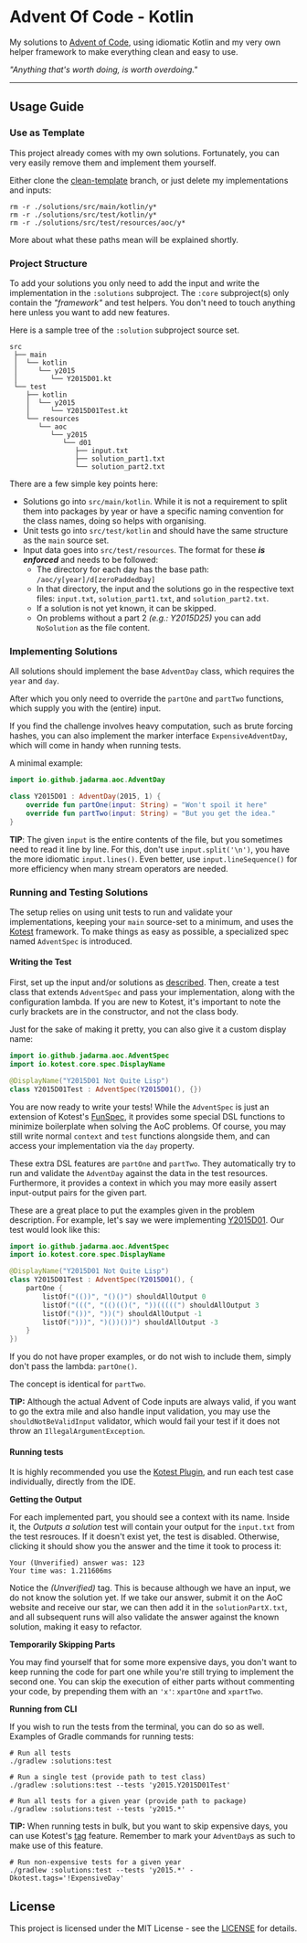 # Advent Of Code - Kotlin

My solutions to [Advent of Code](https://adventofcode.com/), using idiomatic Kotlin and my very own helper framework
to make everything clean and easy to use.

_"Anything that's worth doing, is worth overdoing."_

---

## Usage Guide

### Use as Template
This project already comes with my own solutions.
Fortunately, you can very easily remove them and implement them yourself.

Either clone the [clean-template](https://github.com/Jadarma/advent-of-code-kotlin/tree/clean-template) branch, or just
delete my implementations and inputs:

```shell
rm -r ./solutions/src/main/kotlin/y*
rm -r ./solutions/src/test/kotlin/y*
rm -r ./solutions/src/test/resources/aoc/y*
```

More about what these paths mean will be explained shortly.

### Project Structure
To add your solutions you only need to add the input and write the implementation in the `:solutions` subproject.
The `:core` subproject(s) only contain the _"framework"_ and test helpers.
You don't need to touch anything here unless you want to add new features.

Here is a sample tree of the `:solution` subproject source set.
```
src
 ├── main
 │  └── kotlin
 │     └── y2015
 │        └── Y2015D01.kt
 └── test
    ├── kotlin
    │  └── y2015
    │     └── Y2015D01Test.kt
    └── resources
       └── aoc
          └── y2015
             └── d01
                ├── input.txt
                ├── solution_part1.txt
                └── solution_part2.txt
```

There are a few simple key points here:
- Solutions go into `src/main/kotlin`.
  While it is not a requirement to split them into packages by year or have a specific naming convention for the class
  names, doing so helps with organising.
- Unit tests go into `src/test/kotlin` and should have the same structure as the `main` source set.
- Input data goes into `src/test/resources`.
  The format for these ***is enforced*** and needs to be followed:
  - The directory for each day has the base path: `/aoc/y[year]/d[zeroPaddedDay]`
  - In that directory, the input and the solutions go in the respective text files: `input.txt`, 
    `solution_part1.txt`, and `solution_part2.txt`.
  - If a solution is not yet known, it can be skipped.
  - On problems without a part 2 _(e.g.: Y2015D25)_ you can add `NoSolution` as the file content.

### Implementing Solutions

All solutions should implement the base `AdventDay` class, which requires the `year` and `day`.

After which you only need to override the `partOne` and `partTwo` functions, which supply you with the (entire) input.

If you find the challenge involves heavy computation, such as brute forcing hashes, you can also implement the marker
interface `ExpensiveAdventDay`, which will come in handy when running tests.

A minimal example:
```kotlin
import io.github.jadarma.aoc.AdventDay

class Y2015D01 : AdventDay(2015, 1) {
    override fun partOne(input: String) = "Won't spoil it here"
    override fun partTwo(input: String) = "But you get the idea."
}
```

**TIP**: The given `input` is the entire contents of the file, but you sometimes need to read it line by line.
For this, don't use `input.split('\n')`, you have the more idiomatic `input.lines()`.
Even better,  use `input.lineSequence()` for more efficiency when many stream operators are needed.

### Running and Testing Solutions

The setup relies on using unit tests to run and validate your implementations, keeping your `main` source-set to a 
minimum, and uses the [Kotest](https://kotest.io) framework.
To make things as easy as possible, a specialized spec named `AdventSpec` is introduced.

#### Writing the Test

First, set up the input and/or solutions as [described](#project-structure).
Then, create a test class that extends `AdventSpec` and pass your implementation, along with the configuration lambda.
If you are new to Kotest, it's important to note the curly brackets are in the constructor, and not the class body.

Just for the sake of making it pretty, you can also give it a custom display name:

```kotlin
import io.github.jadarma.aoc.AdventSpec
import io.kotest.core.spec.DisplayName

@DisplayName("Y2015D01 Not Quite Lisp")
class Y2015D01Test : AdventSpec(Y2015D01(), {})
```

You are now ready to write your tests!
While the `AdventSpec` is just an extension of Kotest's
[FunSpec](https://kotest.io/docs/framework/testing-styles.html#fun-spec), it provides some special DSL functions to
minimize boilerplate when solving the AoC problems.
Of course, you may still write normal `context` and `test` functions alongside them, and can access your implementation
via the `day` property.

These extra DSL features are `partOne` and `partTwo`.
They automatically try to run and validate the `AdventDay` against the data in the test resources.
Furthermore, it provides a context in which you may more easily assert input-output pairs for the given part.

These are a great place to put the examples given in the problem description.
For example, let's say we were implementing [Y2015D01](https://adventofcode.com/2015/day/1).
Our test would look like this:

```kotlin
import io.github.jadarma.aoc.AdventSpec
import io.kotest.core.spec.DisplayName

@DisplayName("Y2015D01 Not Quite Lisp")
class Y2015D01Test : AdventSpec(Y2015D01(), {
    partOne {
        listOf("(())", "()()") shouldAllOutput 0
        listOf("(((", "(()(()(", "))(((((") shouldAllOutput 3
        listOf("())", "))(") shouldAllOutput -1
        listOf(")))", ")())())") shouldAllOutput -3
    }
})
```

If you do not have proper examples, or do not wish to include them, simply don't pass the lambda: `partOne()`.

The concept is identical for `partTwo`.

**TIP:** Although the actual Advent of Code inputs are always valid, if you want to go the extra mile and also handle
input validation, you may use the `shouldNotBeValidInput` validator, which would fail your test if it does not throw an
`IllegalArgumentException`.

#### Running tests

It is highly recommended you use the [Kotest Plugin](https://plugins.jetbrains.com/plugin/14080-kotest), and run each
test case individually, directly from the IDE.

**Getting the Output**

For each implemented part, you should see a context with its name.
Inside it, the _Outputs a solution_ test will contain your output for the `input.txt` from the test resrouces.
If it doesn't exist yet, the test is disabled.
Otherwise, clicking it should show you the answer and the time it took to process it:

```text
Your (Unverified) answer was: 123
Your time was: 1.211606ms
```

Notice the _(Unverified)_ tag.
This is because although we have an input, we do not know the solution yet.
If we take our answer, submit it on the AoC website and receive our star, we can then add it in the `solutionPartX.txt`,
and all subsequent runs will also validate the answer against the known solution, making it easy to refactor.

**Temporarily Skipping Parts**

You may find yourself that for some more expensive days, you don't want to keep running the
code for part one while you're still trying to implement the second one. You can skip the execution of either parts
without commenting your code, by prepending them with an `'x'`: `xpartOne` and `xpartTwo`.

**Running from CLI**

If you wish to run the tests from the terminal, you can do so as well.
Examples of Gradle commands for running tests:

```shell
# Run all tests
./gradlew :solutions:test

# Run a single test (provide path to test class)
./gradlew :solutions:test --tests 'y2015.Y2015D01Test'

# Run all tests for a given year (provide path to package)
./gradlew :solutions:test --tests 'y2015.*'
```

**TIP:** When running tests in bulk, but you want to skip expensive days, you can use Kotest's
[tag](https://kotest.io/docs/framework/tags.html#running-with-tags) feature.
Remember to mark your `AdventDay`s as such to make use of this feature.

```shell
# Run non-expensive tests for a given year
./gradlew :solutions:test --tests 'y2015.*' -Dkotest.tags='!ExpensiveDay'
```

## License

This project is licensed under the MIT License - see the [LICENSE](LICENSE.md) for details.
